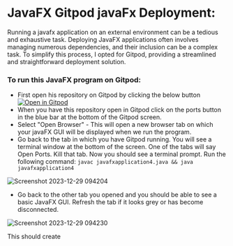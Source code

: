 # JavaFX Gitpod javaFx Deployment:
Running a javafx application on an external environment can be a tedious and exhaustive task. Deploying JavaFX applications often involves managing numerous dependencies, and their inclusion can be a complex task. To simplify this process, I opted for Gitpod, providing a streamlined and straightforward deployment solution.
### To run this JavaFX program on Gitpod:  
* First open his repository on Gitpod by clicking the below button
    [![Open in Gitpod](https://gitpod.io/button/open-in-gitpod.svg)](https://gitpod.io/#https://github.com/danielcregg/javaFX-gitpod-helloworld-basic)
* When you have this repository open in Gitpod click on the ports button in the blue bar at the bottom of the Gitpod screen.
* Select "Open Browser" - This will open a new browser tab on which your javaFX GUI will be displayed when we run the program.
* Go back to the tab in which you have Gitpod running. You will see a terminal window at the bottom of the screen. One of the tabs will say Open Ports. Kill that tab. Now you should see a terminal prompt. Run the following command: 
`javac javafxapplication4.java && java javafxapplication4`


![Screenshot 2023-12-29 094204](https://github.com/Chady00/JavaFX-Deployment-Workflow-Gitpod/assets/84717550/68edbf0b-7c4f-4774-99dd-7b6898dd72bb)

* Go back to the other tab you opened and you should be able to see a basic JavaFX GUI. Refresh the tab if it looks grey or has become disconnected.
  
![Screenshot 2023-12-29 094230](https://github.com/Chady00/JavaFX-Deployment-Workflow-Gitpod/assets/84717550/f9618af1-f0ca-4ce3-8971-794c665b693a)

This should create 
